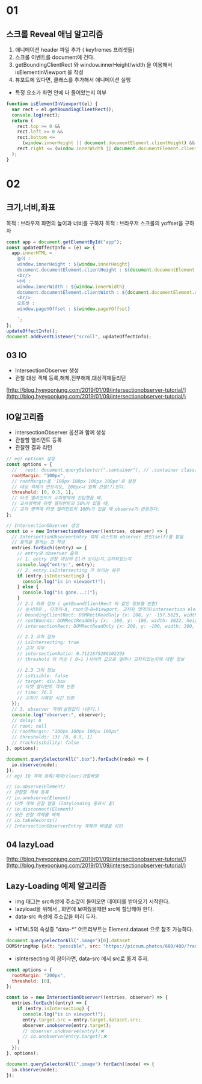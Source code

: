 # 01

## 스크롤 Reveal 애님 알고리즘

1. 애니메이션 header 파일 추가 ( keyfremes 프리셋들)
2. 스크롤 이벤트를 document에 건다.
3. getBoundingClientRect 와 window.innerHeight/width 을 이용해서 isElementInViewport 을 작성
4. 뷰포트에 있다면, 클래스를 추가해서 애니메이션 실행

- 특정 요소가 화면 안에 다 들어왔는지 여부

```js
function isElementInViewport(el) {
  var rect = el.getBoundingClientRect();
  console.log(rect);
  return (
    rect.top >= 0 &&
    rect.left >= 0 &&
    rect.bottom <=
      (window.innerHeight || document.documentElement.clientHeight) &&
    rect.right <= (window.innerWidth || document.documentElement.clientWidth)
  );
}
```

# 02

## 크기,너비,좌표

목적 : 브라우저 화면의 높이과 너비를 구하자
목적 : 브라우저 스크롤의 yoffset을 구하자

```js
const app = document.getElementById("app");
const updateOffectInfo = (e) => {
  app.innerHTML = `
    높이 : 
    window.innerHeight : ${window.innerHeight} 
    document.documentElement.clientHeight : ${document.documentElement.clientHeight}
    <br/>
    너비 :
    window.innerWidth : ${window.innerWidth}
    document.documentElement.clientWidth : ${document.documentElement.clientWidth}
    <br/>
    오프셋 : 
    window.pageYOffset : ${window.pageYOffset}

    `;
};
updateOffectInfo();
document.addEventListener("scroll", updateOffectInfo);
```

## 03 IO

- IntersectionObserver 생성
- 관찰 대상 객체 등록,해체,전부해체,대상객체들리턴

[http://blog.hyeyoonjung.com/2019/01/09/intersectionobserver-tutorial/](http://blog.hyeyoonjung.com/2019/01/09/intersectionobserver-tutorial/)

## IO알고리즘

- intersectionObserver 옵션과 함께 생성
- 관찰할 엘리먼트 등록
- 관찰한 결과 리턴

```js
// eg) options 설정
const options = {
  //   root: document.querySelector(".container"), // .container class를 가진 엘리먼트를 root로 설정. null일 경우 브라우저 viewport
  rootMargin: "100px",
  // rootMargin을 '100px 100px 100px 100px'로 설정
  // 대상 객체가 안보여도, 100px나 일찍 관찰(?)된다.
  threshold: [0, 0.5, 1],
  // 타겟 엘리먼트가 교차영역에 진입했을 때,
  // 교차영역에 타켓 엘리먼트의 50%가 있을 때,
  // 교차 영역에 타켓 엘리먼트의 100%가 있을 때 observe가 반응한다.
};

// IntersectionObserver 생성
const io = new IntersectionObserver((entries, observer) => {
  // IntersectionObserverEntry 객체 리스트와 observer 본인(self)를 받음
  // 동작을 원하는 것 작성
  entries.forEach((entry) => {
    // entry와 observer 출력
    // 1. entry 관찰 대상의 El가 보이는지,교차되었는지
    console.log("entry:", entry);
    // 2. entry.isIntersecting 가 보이는 유무
    if (entry.isIntersecting) {
      console.log("is in viewport!");
    } else {
      console.log("is gone...:(");
    }
    // 2.1 좌표 정보 ( getBoundClientRect 와 같은 정보를 반환)
    // 순서대로 , 타겟의-A, root의-B=Viewport, 교차된 영역의(intersection element)(A 교 B)
    // boundingClientRect: DOMRectReadOnly {x: 208, y: -157.5625, width: 300, height: 200, top: -157.5625, …}
    // rootBounds: DOMRectReadOnly {x: -100, y: -100, width: 1022, height: 925, top: -100, …}
    // intersectionRect: DOMRectReadOnly {x: 208, y: -100, width: 300, height: 142.4375, top: -100, …}

    // 2.2 교차 정보
    // isIntersecting: true
    // 교차 여부
    // intersectionRatio: 0.7121875286102295
    // threshold 와 비슷 ( 0~1 )사이의 값으로 얼마나 교차되었는지에 대한 정보

    // 2.3 그외 정보
    // isVisible: false
    // target: div.box
    // 타켓 엘리먼트 객체 반환
    // time: 76.5
    // 교차가 기록된 시간 반환
  });
  // 3. observer 객체(설정값이 나온다.)
  console.log("observer:", observer);
  // delay: 0
  // root: null
  // rootMargin: "100px 100px 100px 100px"
  // thresholds: (3) [0, 0.5, 1]
  // trackVisibility: false
}, options);

document.querySelectorAll(".box").forEach((node) => {
  io.observe(node);
});
// eg) IO 객체 등록/해체/clear/관찰배열

// io.observe(Element)
// 관찰할 객체 등록
// io.unobserve(Element)
// 타켓 객체 관찰 멈춤 (lazyloading 종료시 끝)
// io.disconnect(Element)
// 모든 관찰 객체를 헤체
// io.takeRecords()
// IntersectionObserverEntry 객체의 배열을 리턴
```

## 04 lazyLoad

[http://blog.hyeyoonjung.com/2019/01/09/intersectionobserver-tutorial/](http://blog.hyeyoonjung.com/2019/01/09/intersectionobserver-tutorial/)

## Lazy-Loading 예제 알고리즘

- img 태그는 src속성에 주소값이 들어오면 데이터를 받아오기 시작한다.
- lazyload을 위해서 , 화면에 보여줬을때만 src에 할당해야 한다.
- data-src 속성에 주소값을 미리 두자.

* HTML5의 속성중 "data-\*" 어트리뷰트는 Element.dataset 으로 참조 가능하다.

```js
document.querySelectorAll(".image")[0].dataset
DOMStringMap {alt: "possible", src: "https://picsum.photos/600/400/?random?1"}
```

- isIntersecting 이 참이라면, data-src 에서 src로 옮겨 주자.

```js
const options = {
  rootMargin: "200px",
  threshold: [0],
};

const io = new IntersectionObserver((entries, observer) => {
  entries.forEach((entry) => {
    if (entry.isIntersecting) {
      console.log("is in viewport!");
      entry.target.src = entry.target.dataset.src;
      observer.unobserve(entry.target);
      // observer.unobserve(entry);❌
      // io.unobserve(entry.target);❌
    }
  });
}, options);

document.querySelectorAll(".image").forEach((node) => {
  io.observe(node);
});
```
